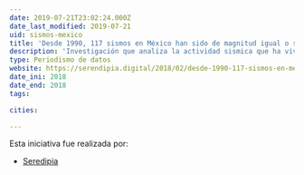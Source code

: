 ```yaml
---
date: 2019-07-21T23:02:24.000Z
date_last_modified: 2019-07-21
uid: sismos-mexico
title: 'Desde 1990, 117 sismos en México han sido de magnitud igual o superior a 6'
description: 'Investigación que analiza la actividad sismica que ha vivido México desde 1990 hasta el 2017.'
type: Periodismo de datos
website: https://serendipia.digital/2018/02/desde-1990-117-sismos-en-mexico-han-sido-de-magnitud-igual-o-superior-a-6/
date_ini: 2018
date_end: 2018
tags:

cities: 

---
```


Esta iniciativa fue realizada por:

- [Seredipia](/organizaciones/seredipia)
